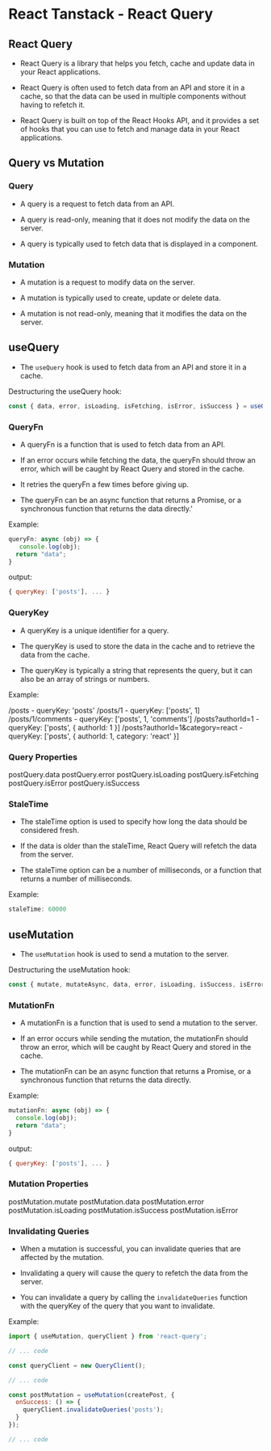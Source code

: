 # React Tanstack - React Query

## React Query

- React Query is a library that helps you fetch, cache and update data in your React applications.

- React Query is often used to fetch data from an API and store it in a cache, so that the data can be used in multiple components without having to refetch it.

- React Query is built on top of the React Hooks API, and it provides a set of hooks that you can use to fetch and manage data in your React applications.

## Query vs Mutation

### Query

- A query is a request to fetch data from an API.

- A query is read-only, meaning that it does not modify the data on the server.

- A query is typically used to fetch data that is displayed in a component.

### Mutation

- A mutation is a request to modify data on the server.

- A mutation is typically used to create, update or delete data.

- A mutation is not read-only, meaning that it modifies the data on the server.

## useQuery

- The `useQuery` hook is used to fetch data from an API and store it in a cache.

Destructuring the useQuery hook:

```javascript
const { data, error, isLoading, isFetching, isError, isSuccess } = useQuery(queryKey, queryFn, staleTime, options);
```

### QueryFn

- A queryFn is a function that is used to fetch data from an API.

- If an error occurs while fetching the data, the queryFn should throw an error, which will be caught by React Query and stored in the cache.

- It retries the queryFn a few times before giving up.

- The queryFn can be an async function that returns a Promise, or a synchronous function that returns the data directly.'

Example:

```javascript
queryFn: async (obj) => {
   console.log(obj);
  return "data";
}
```

output:

```javascript
{ queryKey: ['posts'], ... }
```

### QueryKey

- A queryKey is a unique identifier for a query.

- The queryKey is used to store the data in the cache and to retrieve the data from the cache.

- The queryKey is typically a string that represents the query, but it can also be an array of strings or numbers.

Example:

/posts - queryKey: 'posts'
/posts/1 - queryKey: ['posts', 1]
/posts/1/comments - queryKey: ['posts', 1, 'comments']
/posts?authorId=1 - queryKey: ['posts', { authorId: 1 }]
/posts?authorId=1&category=react - queryKey: ['posts', { authorId: 1, category: 'react' }]

### Query Properties

postQuery.data
postQuery.error
postQuery.isLoading
postQuery.isFetching
postQuery.isError
postQuery.isSuccess

### StaleTime

- The staleTime option is used to specify how long the data should be considered fresh.

- If the data is older than the staleTime, React Query will refetch the data from the server.

- The staleTime option can be a number of milliseconds, or a function that returns a number of milliseconds.

Example:

```javascript
staleTime: 60000
```

## useMutation

- The `useMutation` hook is used to send a mutation to the server.

Destructuring the useMutation hook:

```javascript
const { mutate, mutateAsync, data, error, isLoading, isSuccess, isError } = useMutation(mutationFn, onMutate, onSuccess, onError, onSettled, options);
```

### MutationFn

- A mutationFn is a function that is used to send a mutation to the server.

- If an error occurs while sending the mutation, the mutationFn should throw an error, which will be caught by React Query and stored in the cache.

- The mutationFn can be an async function that returns a Promise, or a synchronous function that returns the data directly.

Example:

```javascript
mutationFn: async (obj) => {
  console.log(obj);
  return "data";
}
```

output:

```javascript
{ queryKey: ['posts'], ... }
```

### Mutation Properties

postMutation.mutate
postMutation.data
postMutation.error
postMutation.isLoading
postMutation.isSuccess
postMutation.isError

### Invalidating Queries

- When a mutation is successful, you can invalidate queries that are affected by the mutation.

- Invalidating a query will cause the query to refetch the data from the server.

- You can invalidate a query by calling the `invalidateQueries` function with the queryKey of the query that you want to invalidate.

Example:

```javascript
import { useMutation, queryClient } from 'react-query';

// ... code

const queryClient = new QueryClient();

// ... code

const postMutation = useMutation(createPost, {
  onSuccess: () => {
    queryClient.invalidateQueries('posts');
  }
});

// ... code
```
